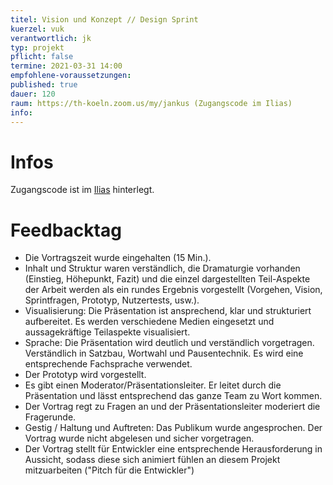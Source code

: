 ```yaml
---
titel: Vision und Konzept // Design Sprint
kuerzel: vuk
verantwortlich: jk
typ: projekt
pflicht: false
termine: 2021-03-31 14:00
empfohlene-voraussetzungen: 
published: true
dauer: 120
raum: https://th-koeln.zoom.us/my/jankus (Zugangscode im Ilias)
info: 
---
```


# Infos

Zugangscode ist im [Ilias](https://ilias.th-koeln.de/goto.php?target=fold_1658174&client_id=ILIAS_FH_Koeln) hinterlegt.

# Feedbacktag

- Die Vortragszeit wurde eingehalten (15 Min.).
- Inhalt und Struktur waren verständlich, die Dramaturgie vorhanden (Einstieg, Höhepunkt, Fazit) und die einzel dargestellten Teil-Aspekte der Arbeit werden als ein rundes Ergebnis vorgestellt (Vorgehen, Vision, Sprintfragen, Prototyp, Nutzertests, usw.).
- Visualisierung: Die Präsentation ist ansprechend, klar und strukturiert aufbereitet. Es werden verschiedene Medien eingesetzt und aussagekräftige Teilaspekte visualisiert.
- Sprache: Die Präsentation wird deutlich und verständlich vorgetragen. Verständlich in Satzbau, Wortwahl und Pausentechnik. Es wird eine entsprechende Fachsprache verwendet.
- Der Prototyp wird vorgestellt.
- Es gibt einen Moderator/Präsentationsleiter. Er leitet durch die Präsentation und lässt entsprechend das ganze Team zu Wort kommen.
- Der Vortrag regt zu Fragen an und der Präsentationsleiter moderiert die Fragerunde.
- Gestig / Haltung und Auftreten: Das Publikum wurde angesprochen. Der Vortrag wurde nicht abgelesen und sicher vorgetragen.
- Der Vortrag stellt für Entwickler eine entsprechende Herausforderung in Aussicht, sodass diese sich animiert fühlen an diesem Projekt mitzuarbeiten ("Pitch für die Entwickler")
